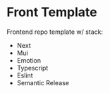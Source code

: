 # Front Template

Frontend repo template w/ stack:

- Next
- Mui
- Emotion
- Typescript
- Eslint
- Semantic Release
